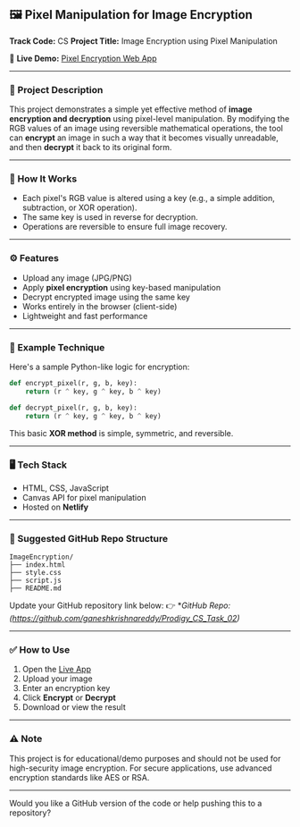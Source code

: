 ## 🖼️ Pixel Manipulation for Image Encryption

**Track Code:** CS
**Project Title:** Image Encryption using Pixel Manipulation

🔗 **Live Demo:** [Pixel Encryption Web App](https://dynamic-jalebi-8d3dec.netlify.app/)

---

### 📌 Project Description

This project demonstrates a simple yet effective method of **image encryption and decryption** using pixel-level manipulation. By modifying the RGB values of an image using reversible mathematical operations, the tool can **encrypt** an image in such a way that it becomes visually unreadable, and then **decrypt** it back to its original form.

---

### 🔐 How It Works

* Each pixel's RGB value is altered using a key (e.g., a simple addition, subtraction, or XOR operation).
* The same key is used in reverse for decryption.
* Operations are reversible to ensure full image recovery.

---

### ⚙️ Features

* Upload any image (JPG/PNG)
* Apply **pixel encryption** using key-based manipulation
* Decrypt encrypted image using the same key
* Works entirely in the browser (client-side)
* Lightweight and fast performance

---

### 🧪 Example Technique

Here's a sample Python-like logic for encryption:

```python
def encrypt_pixel(r, g, b, key):
    return (r ^ key, g ^ key, b ^ key)

def decrypt_pixel(r, g, b, key):
    return (r ^ key, g ^ key, b ^ key)
```

This basic **XOR method** is simple, symmetric, and reversible.

---

### 🖥️ Tech Stack

* HTML, CSS, JavaScript
* Canvas API for pixel manipulation
* Hosted on **Netlify**

---

### 📂 Suggested GitHub Repo Structure

```
ImageEncryption/
├── index.html
├── style.css
├── script.js
├── README.md
```

Update your GitHub repository link below:
👉 **GitHub Repo: (https://github.com/ganeshkrishnareddy/Prodigy_CS_Task_02)*

---

### ✅ How to Use

1. Open the [Live App](https://dynamic-jalebi-8d3dec.netlify.app)
2. Upload your image
3. Enter an encryption key
4. Click **Encrypt** or **Decrypt**
5. Download or view the result

---

### ⚠️ Note

This project is for educational/demo purposes and should not be used for high-security image encryption. For secure applications, use advanced encryption standards like AES or RSA.

---

Would you like a GitHub version of the code or help pushing this to a repository?
